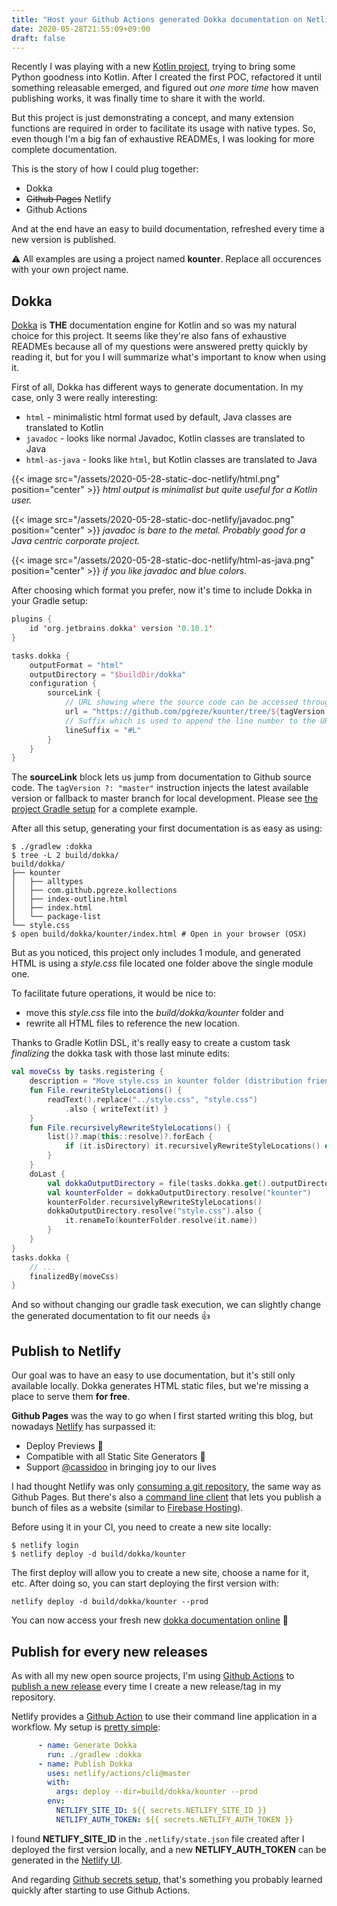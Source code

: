 ```yaml
---
title: "Host your Github Actions generated Dokka documentation on Netlify"
date: 2020-05-28T21:55:09+09:00
draft: false
---
```


Recently I was playing with a new [Kotlin project](https://github.com/pgreze/kounter), trying to bring some Python goodness into Kotlin.
After I created the first POC, refactored it until something releasable emerged, and figured out *one more time* how maven publishing works, it was finally time to share it with the world.

But this project is just demonstrating a concept, and many extension functions are required in order to facilitate its usage with native types.
So, even though I'm a big fan of exhaustive READMEs, I was looking for more complete documentation.

This is the story of how I could plug together:

- Dokka
- ~~Github Pages~~ Netlify
- Github Actions

And at the end have an easy to build documentation, refreshed every time a new version is published.

⚠️ All examples are using a project named **kounter**. Replace all occurences with your own project name.

## Dokka

[Dokka](https://github.com/Kotlin/dokka) is **THE** documentation engine for Kotlin and so was my natural choice for this project.
It seems like they're also fans of exhaustive READMEs because all of my questions were answered pretty quickly by reading it, but for you I will summarize what's important to know when using it.

First of all, Dokka has different ways to generate documentation.
In my case, only 3 were really interesting:

- `html` - minimalistic html format used by default, Java classes are translated to Kotlin
- `javadoc` - looks like normal Javadoc, Kotlin classes are translated to Java
- `html-as-java` - looks like `html`, but Kotlin classes are translated to Java

{{< image src="/assets/2020-05-28-static-doc-netlify/html.png" position="center" >}}
*html output is minimalist but quite useful for a Kotlin user.*

{{< image src="/assets/2020-05-28-static-doc-netlify/javadoc.png" position="center" >}}
*javadoc is bare to the metal. Probably good for a Java centric corporate project.*

{{< image src="/assets/2020-05-28-static-doc-netlify/html-as-java.png" position="center" >}}
*if you like javadoc and blue colors.*

After choosing which format you prefer, now it's time to include Dokka in your Gradle setup:

```kotlin
plugins {
    id 'org.jetbrains.dokka' version '0.10.1'
}

tasks.dokka {
    outputFormat = "html"
    outputDirectory = "$buildDir/dokka"
    configuration {
        sourceLink {
            // URL showing where the source code can be accessed through the web browser
            url = "https://github.com/pgreze/kounter/tree/${tagVersion ?: "master"}/"
            // Suffix which is used to append the line number to the URL. Use #L for GitHub
            lineSuffix = "#L"
        }
    }
}
```

The **sourceLink** block lets us jump from documentation to Github source code.
The `tagVersion ?: "master"` instruction injects the latest available version or fallback to master branch for local development.
Please see [the project Gradle setup](https://github.com/pgreze/kounter/blob/76fb78ecf338bf84d6cb5054342a4bc4319055d7/build.gradle.kts#L14) for a complete example.

After all this setup, generating your first documentation is as easy as using:

```
$ ./gradlew :dokka
$ tree -L 2 build/dokka/
build/dokka/
├── kounter
│   ├── alltypes
│   ├── com.github.pgreze.kollections
│   ├── index-outline.html
│   ├── index.html
│   └── package-list
└── style.css
$ open build/dokka/kounter/index.html # Open in your browser (OSX)
```

But as you noticed, this project only includes 1 module,
and generated HTML is using a *style.css* file located one folder above the single module one.

To facilitate future operations, it would be nice to:
- move this *style.css* file into the *build/dokka/kounter* folder and
- rewrite all HTML files to reference the new location.

Thanks to Gradle Kotlin DSL, it's really easy to create a custom task *finalizing* the dokka task with those last minute edits:

```kotlin
val moveCss by tasks.registering {
    description = "Move style.css in kounter folder (distribution friendly)."
    fun File.rewriteStyleLocations() {
        readText().replace("../style.css", "style.css")
            .also { writeText(it) }
    }
    fun File.recursivelyRewriteStyleLocations() {
        list()?.map(this::resolve)?.forEach {
            if (it.isDirectory) it.recursivelyRewriteStyleLocations() else it.rewriteStyleLocations()
        }
    }
    doLast {
        val dokkaOutputDirectory = file(tasks.dokka.get().outputDirectory)
        val kounterFolder = dokkaOutputDirectory.resolve("kounter")
        kounterFolder.recursivelyRewriteStyleLocations()
        dokkaOutputDirectory.resolve("style.css").also {
            it.renameTo(kounterFolder.resolve(it.name))
        }
    }
}
tasks.dokka {
    // ...
    finalizedBy(moveCss)
}
```

And so without changing our gradle task execution, we can slightly change 
the generated documentation to fit our needs 👍

## Publish to Netlify

Our goal was to have an easy to use documentation, but it's still only available locally.
Dokka generates HTML static files, but we're missing a place to serve them **for free**.

**Github Pages** was the way to go when I first started writing this blog,
but nowadays [Netlify](https://www.netlify.com/github-pages-vs-netlify/) 
has surpassed it:
- Deploy Previews 🤩
- Compatible with all Static Site Generators 🤩
- Support [@cassidoo](https://twitter.com/cassidoo) in bringing joy to our lives

I had thought Netlify was only [consuming a git repository](https://www.netlify.com/blog/2016/09/29/a-step-by-step-guide-deploying-on-netlify/), the same way as Github Pages.
But there's also a [command line client](https://docs.netlify.com/cli/get-started/)
that lets you publish a bunch of files as a website (similar to [Firebase Hosting](https://firebase.google.com/docs/hosting)).

Before using it in your CI, you need to create a new site locally:

```
$ netlify login
$ netlify deploy -d build/dokka/kounter
```

The first deploy will allow you to create a new site, choose a name for it, etc.
After doing so, you can start deploying the first version with:

```
netlify deploy -d build/dokka/kounter --prod
```

You can now access your fresh new [dokka documentation online](https://kounter.netlify.app/) 🎉

## Publish for every new releases

As with all my new open source projects, I'm using [Github Actions](https://github.com/features/actions) to [publish a new release](https://github.com/pgreze/kounter/blob/76fb78ecf338bf84d6cb5054342a4bc4319055d7/.github/workflows/publish.yml) every time I create a new release/tag in my repository.

Netlify provides a [Github Action](https://github.com/netlify/actions/tree/master/cli) to use
their command line application in a workflow.
My setup is [pretty simple](https://github.com/pgreze/kounter/blob/76fb78ecf338bf84d6cb5054342a4bc4319055d7/.github/workflows/publish.yml#L41):

```yaml
      - name: Generate Dokka
        run: ./gradlew :dokka
      - name: Publish Dokka
        uses: netlify/actions/cli@master
        with:
          args: deploy --dir=build/dokka/kounter --prod
        env:
          NETLIFY_SITE_ID: ${{ secrets.NETLIFY_SITE_ID }}
          NETLIFY_AUTH_TOKEN: ${{ secrets.NETLIFY_AUTH_TOKEN }}
```

I found **NETLIFY_SITE_ID** in the `.netlify/state.json` file created after I deployed the first version locally, and a new **NETLIFY_AUTH_TOKEN** can be generated in the [Netlify UI](https://docs.netlify.com/cli/get-started/#obtain-a-token-in-the-netlify-ui).

And regarding [Github secrets setup](https://help.github.com/en/actions/configuring-and-managing-workflows/creating-and-storing-encrypted-secrets), that's something you probably learned quickly after starting to use Github Actions.
